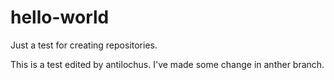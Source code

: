 # hello-world
Just a test for creating repositories.

This is a test edited by antilochus.
I've made some change in anther branch.
